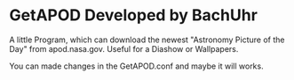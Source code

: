 # GetAPOD   Developed by BachUhr
A little Program, which can download the newest "Astronomy Picture of the Day" from apod.nasa.gov. Useful for a Diashow or Wallpapers.

You can made changes in the GetAPOD.conf and maybe it will works.
